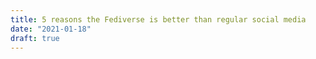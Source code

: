 ```yaml
---
title: 5 reasons the Fediverse is better than regular social media
date: "2021-01-18"
draft: true
---
```

